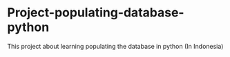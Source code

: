# Project-populating-database-python
This project about learning populating the database in python (In Indonesia)
